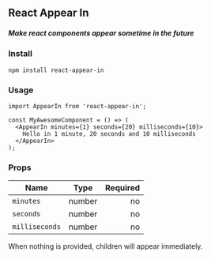 ## React Appear In
##### Make react components appear sometime in the future


### Install

``` 
npm install react-appear-in 
```

### Usage

```tsx
import AppearIn from 'react-appear-in';

const MyAwesomeComponent = () => (
  <AppearIn minutes={1} seconds={20} milliseconds={10}>
    Hello in 1 minute, 20 seconds and 10 milliseconds
  </AppearIn>
);
```

### Props

| Name            | Type        | Required    |
|-----------------|:-----------:|------------:|
| `minutes`       | number      | no          |
| `seconds`       | number      | no          |
| `milliseconds`  | number      | no          |

When nothing is provided, children will appear immediately.